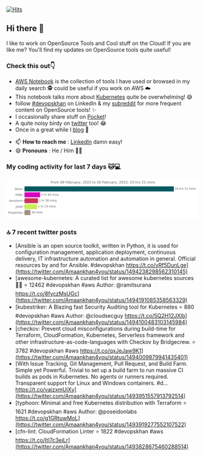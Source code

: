 [![Hits](https://hits.seeyoufarm.com/api/count/incr/badge.svg?url=https%3A%2F%2Fgithub.com%2Fakhan4u%2Fhit-counter&count_bg=%2379C83D&title_bg=%23555555&icon=&icon_color=%23E7E7E7&title=visits&edge_flat=false)](https://hits.seeyoufarm.com)

## Hi there 👋

I like to work on OpenSource Tools and Cool stuff on the Cloud! If you are like me? You'll find my updates on OpenSource tools quite useful!

### Check this out👇

* [AWS Notebook](https://histre.com/public/notebooks/dnllyanu/aws/) is the collection of tools I have used or browsed in my daily search 🕵️ could be useful if you work on AWS ☁️
* This notebook talks more about [Kubernetes](https://histre.com/public/notebooks/6uxdvo3y/kubernetes/) quite be overwhelming! 😅
* follow [#devopskhan](https://www.linkedin.com/feed/hashtag/devopskhan/) on LinkedIn & my [subreddit](https://www.reddit.com/r/devopskhan/) for more frequent content on OpenSource tools! ✨
* I occasionally share stuff on [Pocket](https://getpocket.com/@ej6g8d1dp2829A16a9Tf5d4T6bAMp3d8791rejDe86yem3bm4e14ex4fT4dluk29)!
* A quite noisy birdy on [twitter](https://twitter.com/Amaankhan4you) too! 😂
* Once in a great while I [blog](https://linuxparrot.com/) 😬


- 📫 **How to reach me** : [LinkedIn](https://www.linkedin.com/in/amaan-khan-linux-ninja) damn easy!
- 😄 **Pronouns** : He / Him 🤷‍♂️

### My coding activity for last 7 days 🐱💻

<img src="https://github.com/akhan4u/akhan4u/blob/main/images/stat.svg" alt="Amaan's Wakatime Activity!"/>

### 🔝 7 recent twitter posts
<!-- DEVDOJO:START -->
- [Ansible is an open source toolkit, written in Python, it is used for configuration management, application deployment, continuous delivery, IT infrastructure automation and automation in general. Official resources by and for Ansible. #devopskhan https://t.co/yRf5DunLge](https://twitter.com/Amaankhan4you/status/1494238298562310145)
- [awesome-kubernetes: A curated list for awesome kubernetes sources :ship::tada:
⭐️ 12462
#devopskhan #aws
Author: @ramitsurana
https://t.co/8fyczMsUGc](https://twitter.com/Amaankhan4you/status/1494191085358563329)
- [kubestriker: A Blazing fast Security Auditing tool for Kubernetes
⭐️ 880
#devopskhan #aws
Author: @cloudsecguy
https://t.co/5Q2H12JXlb](https://twitter.com/Amaankhan4you/status/1494100483103145984)
- [checkov: Prevent cloud misconfigurations during build-time for Terraform, CloudFormation, Kubernetes, Serverless framework and other infrastructure-as-code-languages with Checkov by Bridgecrew.
⭐️ 3782
#devopskhan #aws
https://t.co/qxJeJaw9K1](https://twitter.com/Amaankhan4you/status/1494009879941435401)
- [With Issue Tracking, Git Management, Pull Request, and Build Farm. Simple yet Powerful. Trivial to set up a build farm to run massive CI builds as pods in Kubernetes. No agents or runners required. Transparent support for Linux and Windows containers. #d… https://t.co/vaizxmUiXy](https://twitter.com/Amaankhan4you/status/1493951557913792514)
- [typhoon: Minimal and free Kubernetes distribution with Terraform
⭐️ 1621
#devopskhan #aws
Author: @poseidonlabs
https://t.co/g1GRtuwMoL](https://twitter.com/Amaankhan4you/status/1493919277552107522)
- [cfn-lint: CloudFormation Linter
⭐️ 1822
#devopskhan #aws
https://t.co/ItI7c3ejLr](https://twitter.com/Amaankhan4you/status/1493828675460288514)
<!-- DEVDOJO:END -->

<!-- ![Amaan's GitHub stats](https://github-readme-stats.vercel.app/api?username=akhan4u&count_private=true&show_icons=true&hide=contribs) -->

